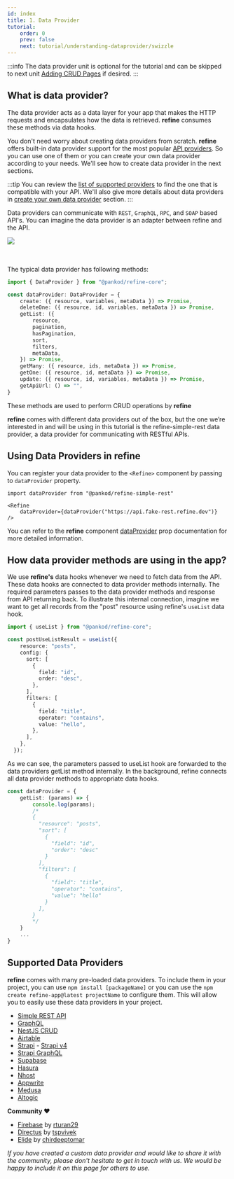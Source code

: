 ```yaml
---
id: index
title: 1. Data Provider
tutorial:
    order: 0
    prev: false
    next: tutorial/understanding-dataprovider/swizzle
---
```


:::info
The data provider unit is optional for the tutorial and can be skipped to next unit [Adding CRUD Pages](/docs/tutorial/adding-crud-pages/antd/index) if desired.
:::

## What is data provider?

The data provider acts as a data layer for your app that makes the HTTP requests and encapsulates how the data is retrieved. **refine** consumes these methods via data hooks.


You don't need worry about creating data providers from scratch. **refine** offers built-in data provider support for the most popular [API providers](#supported-data-providers). So you can use one of them or you can create your own data provider according to your needs. We'll see how to create data provider in the next sections.

:::tip
You can review the [list of supported providers](#supported-data-providers) to find the one that is compatible with your API. 
We'll also give more details about data providers in [create your own data provider](/docs/tutorial/understanding-dataprovider/create-dataprovider/) section.
:::

Data providers can communicate with `REST`, `GraphQL`, `RPC`, and `SOAP` based API's. You can imagine the data provider is an adapter between refine and the API.


<div>
    <img src="https://refine.ams3.cdn.digitaloceanspaces.com/website/static/img/guides-and-concepts/providers/data-provider/flow.png" />
</div>
<br/>
<br/>

The typical data provider has following methods:

```ts
import { DataProvider } from "@pankod/refine-core";

const dataProvider: DataProvider = {
    create: ({ resource, variables, metaData }) => Promise,
    deleteOne: ({ resource, id, variables, metaData }) => Promise,
    getList: ({
        resource,
        pagination,
        hasPagination,
        sort,
        filters,
        metaData,
    }) => Promise,
    getMany: ({ resource, ids, metaData }) => Promise,
    getOne: ({ resource, id, metaData }) => Promise,
    update: ({ resource, id, variables, metaData }) => Promise,
    getApiUrl: () => "",
}
```

These methods are used to perform CRUD operations by **refine**

**refine** comes with different data providers out of the box, but the one we’re interested in and will be using in this tutorial is the refine-simple-rest data provider, a data provider for communicating with RESTful APIs.

## Using Data Providers in refine

You can register your data provider to the `<Refine>` component by passing to `dataProvider` property.

```tsx
import dataProvider from "@pankod/refine-simple-rest"

<Refine 
    dataProvider={dataProvider("https://api.fake-rest.refine.dev")}
/>
```
You can refer to the **refine** component [dataProvider](/docs/api-reference/core/components/refine-config/#dataprovider) prop documentation for more detailed information.

## How data provider methods are using in the app?

We use **refine's** data hooks whenever we need to fetch data from the API. These data hooks are connected to data provider methods internally. The required parameters passes to the data provider methods and response from API returning back.
To illustrate this internal connection, imagine we want to get all records from the "post" resource using refine's `useList` data hook.

```ts title="src/pages/posts/index.tsx"
import { useList } from "@pankod/refine-core";

const postUseListResult = useList({
    resource: "posts",
    config: {
      sort: [
        {
          field: "id",
          order: "desc",
        },
      ],
      filters: [
        {
          field: "title",
          operator: "contains",
          value: "hello",
        },
      ],
    },
  });
```

As we can see, the parameters passed to useList hook are forwarded to the data providers getList method internally. In the background, refine connects all data provider methods to appropriate data hooks.

```ts title="dataProvider.ts"
const dataProvider = {
    getList: (params) => {
        console.log(params);
        /*
        {
          "resource": "posts",
          "sort": [
            {
              "field": "id",
              "order": "desc"
            }
          ],
          "filters": [
            {
              "field": "title",
              "operator": "contains",
              "value": "hello"
            }
          ],
        }
        */
    }
    ...
}
```

## Supported Data Providers

**refine** comes with many pre-loaded data providers. To include them in your project, you can use `npm install [packageName]` or you can use the `npm create refine-app@latest projectName` to configure them. This will allow you to easily use these data providers in your project.

-   [Simple REST API](https://github.com/refinedev/refine/tree/master/packages/simple-rest)
-   [GraphQL](https://github.com/refinedev/refine/tree/master/packages/graphql)
-   [NestJS CRUD](https://github.com/refinedev/refine/tree/master/packages/nestjsx-crud)
-   [Airtable](https://github.com/refinedev/refine/tree/master/packages/airtable)
-   [Strapi](https://github.com/refinedev/refine/tree/master/packages/strapi) - [Strapi v4](https://github.com/refinedev/refine/tree/master/packages/strapi-v4)
-   [Strapi GraphQL](https://github.com/refinedev/refine/tree/master/packages/strapi-graphql)
-   [Supabase](https://github.com/refinedev/refine/tree/master/packages/supabase)
-   [Hasura](https://github.com/refinedev/refine/tree/master/packages/hasura)
-   [Nhost](https://github.com/refinedev/refine/tree/master/packages/nhost)
-   [Appwrite](https://github.com/refinedev/refine/tree/master/packages/appwrite)
-   [Medusa](https://github.com/refinedev/refine/tree/master/packages/medusa)
-   [Altogic](https://github.com/refinedev/refine/tree/master/packages/altogic)

**Community ❤️**

-   [Firebase](https://github.com/resulturan/refine-firebase) by [rturan29](https://github.com/resulturan)
-   [Directus](https://github.com/tspvivek/refine-directus) by [tspvivek](https://github.com/tspvivek)
-   [Elide](https://github.com/chirdeeptomar/refine-elide-rest) by [chirdeeptomar](https://github.com/chirdeeptomar)


*If you have created a custom data provider and would like to share it with the community, please don't hesitate to get in touch with us. We would be happy to include it on this page for others to use.*

